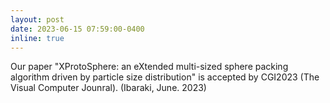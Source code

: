 ```yaml
---
layout: post
date: 2023-06-15 07:59:00-0400
inline: true
---
```


Our paper "XProtoSphere: an eXtended multi-sized sphere packing algorithm driven by particle size distribution" is accepted by CGI2023 (The Visual Computer Jounral). (Ibaraki, June. 2023)